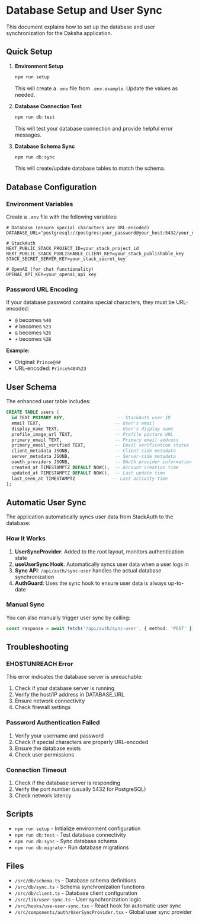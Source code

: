 # Database Setup and User Sync

This document explains how to set up the database and user synchronization for the Daksha application.

## Quick Setup

1. **Environment Setup**
   ```bash
   npm run setup
   ```
   This will create a `.env` file from `.env.example`. Update the values as needed.

2. **Database Connection Test**
   ```bash
   npm run db:test
   ```
   This will test your database connection and provide helpful error messages.

3. **Database Schema Sync**
   ```bash
   npm run db:sync
   ```
   This will create/update database tables to match the schema.

## Database Configuration

### Environment Variables

Create a `.env` file with the following variables:

```env
# Database (ensure special characters are URL-encoded)
DATABASE_URL="postgresql://postgres:your_password@your_host:5432/your_db"

# StackAuth
NEXT_PUBLIC_STACK_PROJECT_ID=your_stack_project_id
NEXT_PUBLIC_STACK_PUBLISHABLE_CLIENT_KEY=your_stack_publishable_key
STACK_SECRET_SERVER_KEY=your_stack_secret_key

# OpenAI (for chat functionality)
OPENAI_API_KEY=your_openai_api_key
```

### Password URL Encoding

If your database password contains special characters, they must be URL-encoded:

- `@` becomes `%40`
- `#` becomes `%23`
- `&` becomes `%26`
- `+` becomes `%2B`

**Example:**
- Original: `Prince@4#`
- URL-encoded: `Prince%404%23`

## User Schema

The enhanced user table includes:

```sql
CREATE TABLE users (
  id TEXT PRIMARY KEY,                    -- StackAuth user ID
  email TEXT,                            -- User's email
  display_name TEXT,                     -- User's display name
  profile_image_url TEXT,                -- Profile picture URL
  primary_email TEXT,                    -- Primary email address
  primary_email_verified TEXT,           -- Email verification status
  client_metadata JSONB,                 -- Client-side metadata
  server_metadata JSONB,                 -- Server-side metadata
  oauth_providers JSONB,                 -- OAuth provider information
  created_at TIMESTAMPTZ DEFAULT NOW(),  -- Account creation time
  updated_at TIMESTAMPTZ DEFAULT NOW(),  -- Last update time
  last_seen_at TIMESTAMPTZ              -- Last activity time
);
```

## Automatic User Sync

The application automatically syncs user data from StackAuth to the database:

### How it Works

1. **UserSyncProvider**: Added to the root layout, monitors authentication state
2. **useUserSync Hook**: Automatically syncs user data when a user logs in
3. **Sync API**: `/api/auth/sync-user` handles the actual database synchronization
4. **AuthGuard**: Uses the sync hook to ensure user data is always up-to-date

### Manual Sync

You can also manually trigger user sync by calling:

```typescript
const response = await fetch('/api/auth/sync-user', { method: 'POST' });
```

## Troubleshooting

### EHOSTUNREACH Error

This error indicates the database server is unreachable:

1. Check if your database server is running
2. Verify the host/IP address in DATABASE_URL
3. Ensure network connectivity
4. Check firewall settings

### Password Authentication Failed

1. Verify your username and password
2. Check if special characters are properly URL-encoded
3. Ensure the database exists
4. Check user permissions

### Connection Timeout

1. Check if the database server is responding
2. Verify the port number (usually 5432 for PostgreSQL)
3. Check network latency

## Scripts

- `npm run setup` - Initialize environment configuration
- `npm run db:test` - Test database connectivity
- `npm run db:sync` - Sync database schema
- `npm run db:migrate` - Run database migrations

## Files

- `/src/db/schema.ts` - Database schema definitions
- `/src/db/sync.ts` - Schema synchronization functions
- `/src/db/client.ts` - Database client configuration
- `/src/lib/user-sync.ts` - User synchronization logic
- `/src/hooks/use-user-sync.tsx` - React hook for automatic user sync
- `/src/components/auth/UserSyncProvider.tsx` - Global user sync provider